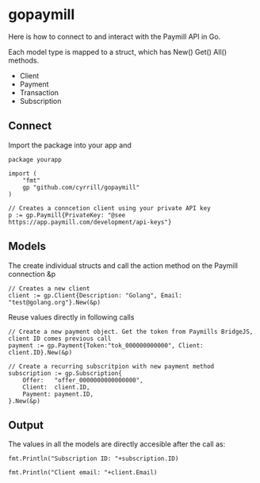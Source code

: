 # gopaymill

Here is how to connect to and interact with the Paymill API in Go.

Each model type is mapped to a struct, which has New() Get() All() methods.

* Client
* Payment
* Transaction
* Subscription


## Connect

Import the package into your app and 

```
package yourapp

import (
    "fmt"
    gp "github.com/cyrrill/gopaymill"
)

// Creates a conncetion client using your private API key
p := gp.Paymill{PrivateKey: "@see https://app.paymill.com/development/api-keys"}
```

## Models
The create individual structs and call the action method on the Paymill connection &p
```
// Creates a new client 
client := gp.Client{Description: "Golang", Email: "test@golang.org"}.New(&p)

```

Reuse values directly in following calls
```
// Create a new payment object. Get the token from Paymills BridgeJS, client ID comes previous call
payment := gp.Payment{Token:"tok_000000000000", Client: client.ID}.New(&p)

// Create a recurring subscritpion with new payment method
subscription := gp.Subscription{
    Offer:   "offer_0000000000000000", 
    Client:  client.ID, 
    Payment: payment.ID,
}.New(&p)

```

## Output

The values in all the models are directly accesible after the call as:
```
fmt.Println("Subscription ID: "+subscription.ID)

fmt.Println("Client email: "+client.Email)

```
